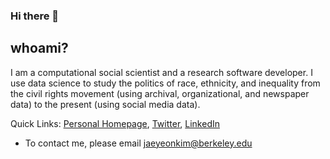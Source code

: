 ### Hi there 👋

## whoami?

I am a computational social scientist and a research software developer. I use data science to study the politics of race, ethnicity, and inequality from the civil rights movement (using archival, organizational, and newspaper data) to the present (using social media data).

Quick Links: [Personal Homepage](https://jaeyk.github.io/), [Twitter](https://twitter.com/JaeJaeykim2), [LinkedIn](https://www.linkedin.com/in/jae-yeon-kim/)

- To contact me, please email jaeyeonkim@berkeley.edu 
